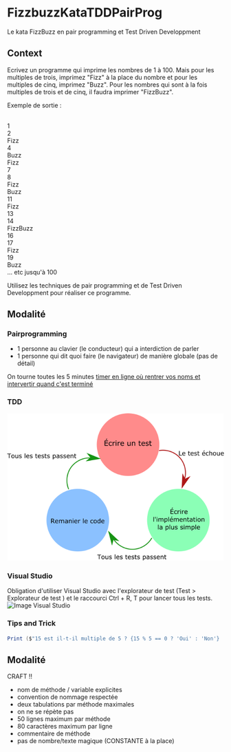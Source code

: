 # FizzbuzzKataTDDPairProg
Le kata FizzBuzz en pair programming et Test Driven Developpment

## Context

Ecrivez un programme qui imprime les nombres de 1 à 100. Mais pour les multiples de trois, imprimez "Fizz" à la place du nombre et pour les multiples de cinq, imprimez "Buzz". Pour les nombres qui sont à la fois multiples de trois et de cinq, il faudra imprimer "FizzBuzz".

Exemple de sortie :

<br>1
<br>2
<br>Fizz
<br>4
<br>Buzz
<br>Fizz
<br>7
<br>8
<br>Fizz
<br>Buzz
<br>11
<br>Fizz
<br>13
<br>14
<br>FizzBuzz
<br>16
<br>17
<br>Fizz
<br>19
<br>Buzz
<br>... etc jusqu'à 100

Utilisez les techniques de pair programming et de Test Driven Developpment pour réaliser ce programme.

## Modalité

### Pairprogramming 

* 1 personne au clavier (le conducteur) qui a interdiction de parler
* 1 personne qui dit quoi faire (le navigateur) de manière globale (pas de détail)

On tourne toutes les 5 minutes [timer en ligne où rentrer vos noms et intervertir quand c'est terminé](http://mobtimer.zoeetrope.com/)

### TDD

![Image TDD](img/tdd.png)

### Visual Studio

Obligation d'utiliser Visual Studio avec l'explorateur de test (Test > Explorateur de test ) et le raccourci Ctrl + R, T pour lancer tous les tests.
![Image Visual Studio](img/Capture%20d'écran%20Visual%20Studio%20Explorateur%20de%20test.png)

### Tips and Trick

```csharp
Print ($"15 est il-t-il multiple de 5 ? {15 % 5 == 0 ? 'Oui' : 'Non'} !);
```

## Modalité

CRAFT !!
* nom de méthode / variable explicites
* convention de nommage respectée
* deux tabulations par méthode maximales
* on ne se répète pas
* 50 lignes maximum par méthode
* 80 caractères maximum par ligne
* commentaire de méthode
* pas de nombre/texte magique (CONSTANTE à la place)